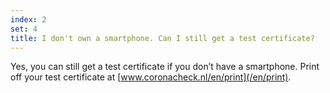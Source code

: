 ```yaml
---
index: 2
set: 4
title: I don't own a smartphone. Can I still get a test certificate?
---
```

Yes, you can still get a test certificate if you don’t have a smartphone. Print off your test certificate at [www.coronacheck.nl/en/print](/en/print).

